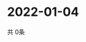 # 2022-01-04
  共 0条

  <!-- BEGIN -->
  <!-- 最后更新时间Tue Jan 04 2022 02:28:59 GMT+0000 (Coordinated Universal Time) -->
  
  <!-- END -->
  
  
